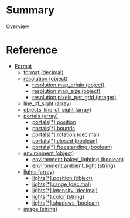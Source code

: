# Summary

[Overview](overview.md)

# Reference 

- [Format](format/index.md)
  - [format (decimal)](format/format.md)
  - [resolution (object)](format/resolution/index.md)
    - [resolution.map_origin (object)](format/resolution/map_origin.md)
    - [resolution.map_size (object)](format/resolution/map_size.md)
    - [resolution.pixels_per_grid (integer)](format/resolution/pixels_per_grid.md)
  - [line_of_sight (array)](format/line_of_sight.md)
  - [objects_line_of_sight (array)](format/objects_line_of_sight.md)
  - [portals (array)](format/portals/index.md)
    - [portals[*].position]()
    - [portals[*].bounds]()
    - [portals[*].rotation (decimal)]()
    - [portals[*].closed (boolean)]()
    - [portals[*].freestanding (boolean)]()
  - [environment (object)](format/environment/index.md)
    - [environment.baked_lighting (boolean)](format/environment/baked_lighting.md)
    - [environment.ambient_light (string)](format/environment/ambient_light.md)
  - [lights (array)](format/lights/index.md)
    - [lights[*].position (object)](format/lights/position.md)
    - [lights[*].range (decimal)]()
    - [lights[*].intensity (decimal)]()
    - [lights[*].color (string)](format/lights/color.md)
    - [lights[*].shadows (boolean)]()
  - [image (string)](format/image.md)
